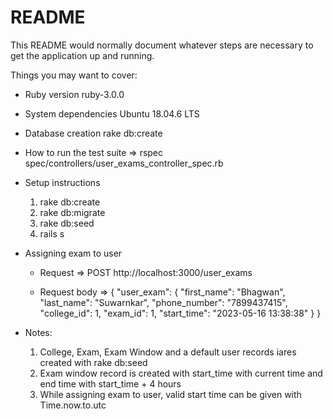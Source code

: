 # README

This README would normally document whatever steps are necessary to get the
application up and running.

Things you may want to cover:

* Ruby version
    ruby-3.0.0 

* System dependencies
    Ubuntu 18.04.6 LTS 

* Database creation
    rake db:create

* How to run the test suite
    => rspec spec/controllers/user_exams_controller_spec.rb

* Setup instructions
    1. rake db:create
    2. rake db:migrate
    3. rake db:seed
    4. rails s

* Assigning exam to user
     
    * Request => POST http://localhost:3000/user_exams 

    * Request body => 
    {
        "user_exam": {
            "first_name": "Bhagwan",
            "last_name": "Suwarnkar",
            "phone_number": "7899437415",
            "college_id": 1,
            "exam_id": 1,
            "start_time": "2023-05-16 13:38:38"
        }
    }

* Notes: 
    1. College, Exam, Exam Window and a default user records iares created with rake db:seed
    2. Exam window record is created with start_time with current time and end time with start_time + 4 hours
    3. While assigning exam to user, valid start time can be given with Time.now.to.utc

